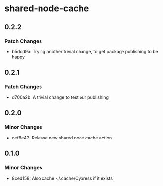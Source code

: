 # shared-node-cache

## 0.2.2

### Patch Changes

-   b5dcd9a: Trying another trivial change, to get package publishing to be happy

## 0.2.1

### Patch Changes

-   d700a2b: A trivial change to test our publishing

## 0.2.0

### Minor Changes

-   cef8e42: Release new shared node cache action

## 0.1.0

### Minor Changes

-   8ced158: Also cache ~/.cache/Cypress if it exists
